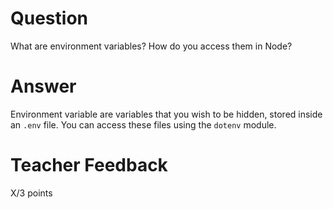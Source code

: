 # Question

What are environment variables? How do you access them in Node?

# Answer

Environment variable are variables that you wish to be hidden, stored inside an `.env` file. You can access these files using the `dotenv` module.

# Teacher Feedback

X/3 points